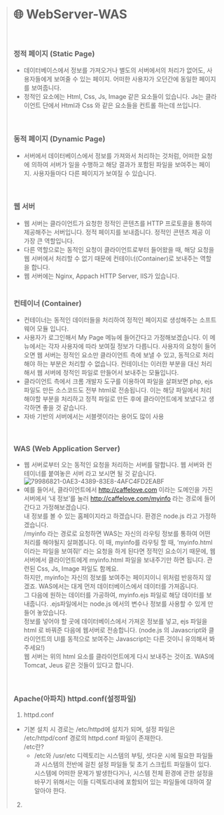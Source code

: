 > # 🌐 WebServer-WAS
> 
> <br>
>
> ### 정적 페이지 (Static Page)
> - 데이터베이스에서 정보를 가져오거나 별도의 서버에서의 처리가 없어도, 사용자들에게 보여줄 수 있는 페이지. 어떠한 사용자가 오던간에 동일한 페이지를 보여줍니다. <br>
> - 정적인 요소에는 Html, Css, Js, Image 같은 요소들이 있습니다. Js는 클라이언트 단에서 Html과 Css 와 같은 요소들을 컨트롤 하는데 쓰입니다. <br>
> <br>
>
> ### 동적 페이지 (Dynamic Page)
> - 서버에서 데이터베이스에서 정보를 가져와서 처리하는 것처럼, 어떠한 요청에 의하여 서버가 일을 수행하고 해당 결과가 포함된 파일을 보여주는 페이지. 사용자들마다 다른 페이지가 보여질 수 있습니다.
> <br>
>
> ### 웹 서버
> - 웹 서버는 클라이언트가 요청한 정적인 콘텐츠를 HTTP 프로토콜을 통하여 제공해주는 서버입니다. 정적 페이지를 보내줍니다. 정적인 콘텐츠 제공 이 가장 큰 역할입니다. <br>
> - 다른 역할으로는 동적인 요청이 클라이언트로부터 들어왔을 때, 해당 요청을 웹 서버에서 처리할 수 없기 때문에 컨테이너(Container)로 보내주는 역할을 합니다. <br>
> - 웹 서버에는 Nginx, Appach HTTP Server, IIS가 있습니다.
> <br> <br> 
>
> ### 컨테이너 (Container)
> - 컨테이너는 동적인 데이터들을 처리하여 정적인 페이지로 생성해주는 소프트웨어 모듈 입니다. <br>
> - 사용자가 로그인해서 My Page 메뉴에 들어간다고 가정해보겠습니다. 이 메뉴에서는 각자 사용자에 따라 보여질 정보가 다릅니다. 사용자의 요청이 들어오면 웹 서버는 정적인 요소만 클라이언트 측에 보낼 수 있고, 동적으로 처리해야 하는 부분은 처리할 수 없습니다. 컨테이너는 이러한 부분을 대신 처리해서 웹 서버에 정적인 파일로 만들어서 보내주는 모듈입니다. <br>
> - 클라이언트 측에서 크롬 개발자 도구를 이용하여 파일을 살펴보면 php, ejs 파일도 만든 소스코드도 전부 html로 전송됩니다. 이는 해당 파일에서 처리해야할 부분을 처리하고 정적 파일로 만든 후에 클라이언트에게 보냈다고 생각하면 좋을 것 같습니다. <br>
> - 자바 기반의 서버에서는 서블렛이라는 용어도 많이 사용 <br>
>
> <br>
> 
> ### WAS (Web Application Server)
> - 웹 서버로부터 오는 동적인 요청을 처리하는 서버를 말합니다. 웹 서버와 컨테이너를 붙여놓은 서버 라고 보시면 될 것 같습니다. <br>
> ![79986821-0AE3-4389-83E8-4AFC4FD2EABF](https://user-images.githubusercontent.com/76691954/158160745-245758e0-bdb4-4924-9866-12d9caddd7cf.jpeg) <br>
> - 예를 들어서, 클라이언트에서 http://caffelove.com 이라는 도메인을 가진 서버에서 ‘내 정보’를 눌러 http://caffelove.com/myinfo 라는 경로에 들어간다고 가정해보겠습니다. <br> 내 정보를 볼 수 있는 홈페이지라고 하겠습니다. 환경은 node.js 라고 가정하겠습니다. <br> /myinfo 라는 경로로 요청하면 WAS는 자신의 라우팅 정보를 통하여 어떤 처리를 해야될지 살펴봅니다. 이 때, myinfo를 라우팅 할 때, ‘myinfo.html 이라는 파일을 보여줘!’ 라는 요청을 하게 된다면 정적인 요소이기 때문에, 웹서버에서 클라이언트에게 myinfo.html 파일을 보내주기만 하면 됩니다.  관련된 Css, Js, Image 파일도 함께요. <br> 하지만, myinfo는 자신의 정보를 보여주는 페이지이니 위처럼 반응하지 않겠죠. WAS에서는 대게 먼저 데이터베이스에서 데이터를 가져옵니다. <br> 그 다음에 원하는 데이터를 가공하여, myinfo.ejs 파일로 해당 데이터를 보내줍니다. .ejs파일에서는 node.js 에서의 변수나 정보를 사용할 수 있게 만들어 놓았습니다. <br> 정보를 넣어야 할 곳에 데이터베이스에서 가져온 정보를 넣고, ejs 파일을 html 로 바꿔준 다음에 웹서버로 전송합니다. (node.js 의 Javascript와 클라이언트의 UI를 동적으로 보여주는 Javascript는 다른 것이니 유의해서 봐주세요!) <br> 웹 서버는 위의 html 요소를 클라이언트에게 다시 보내주는 것이죠. WAS에 Tomcat, Jeus 같은 것들이 있다고 합니다. <br>
> 
> <br>
>
>
> ### Apache(아파치) httpd.conf(설정파일)
> 1. httpd.conf
> - 기본 설치 시 경로는 /etc/httpd에 설치가 되며, 설정 파일은 /etc/httpd/conf 경로의 httpd.conf 파일이 존재한다. <br>
>   /etc란?
>   - /etc와 /usr/etc 디렉토리는 시스템의 부팅, 셧다운 시에 필요한 파일들과 시스템의 전반에 걸친 설정 파일들 및 초기 스크립트 파일들이 있다. 시스템에 어떠한 문제가 발생한다거나, 시스템 전체 환경에 관한 설정을 바꾸기 위해서는 이들 디렉토리내에 포함되어 있는 파일들에 대하여 잘 알아야 한다. <br>
> 2. 
> 








